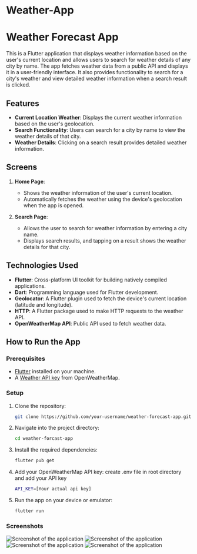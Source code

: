 # Weather-App
# Weather Forecast App

This is a Flutter application that displays weather information based on the user's current location and allows users to search for weather details of any city by name. The app fetches weather data from a public API and displays it in a user-friendly interface. It also provides functionality to search for a city's weather and view detailed weather information when a search result is clicked.

## Features

- **Current Location Weather**: Displays the current weather information based on the user's geolocation.
- **Search Functionality**: Users can search for a city by name to view the weather details of that city.
- **Weather Details**: Clicking on a search result provides detailed weather information.

## Screens

1. **Home Page**:
   - Shows the weather information of the user's current location.
   - Automatically fetches the weather using the device's geolocation when the app is opened.

2. **Search Page**:
   - Allows the user to search for weather information by entering a city name.
   - Displays search results, and tapping on a result shows the weather details for that city.

## Technologies Used

- **Flutter**: Cross-platform UI toolkit for building natively compiled applications.
- **Dart**: Programming language used for Flutter development.
- **Geolocator**: A Flutter plugin used to fetch the device's current location (latitude and longitude).
- **HTTP**: A Flutter package used to make HTTP requests to the weather API.
- **OpenWeatherMap API**: Public API used to fetch weather data.


## How to Run the App

### Prerequisites

- [Flutter](https://flutter.dev/docs/get-started/install) installed on your machine.
- A [Weather API key](https://openweathermap.org/) from OpenWeatherMap.

### Setup

1. Clone the repository:

   ```bash
   git clone https://github.com/your-username/weather-forecast-app.git
2. Navigate into the project directory:
   
   ```bash
   cd weather-forcast-app
   ```
3. Install the required dependencies:
   
   ```bash
   flutter pub get
   ```
4. Add your OpenWeatherMap API key:
  create .env file in root directory and add your API key

   ```bash
   API_KEY=[Your actual api key]
6. Run the app on your device or emulator:

   ```bash
   flutter run
### Screenshots
   ![Screenshot of the application](assets/screenshots/3.jpg)
   ![Screenshot of the application](assets/screenshots/4.jpg)
   ![Screenshot of the application](assets/screenshots/2.jpg)
   ![Screenshot of the application](assets/screenshots/1.jpg)
  
  
  

